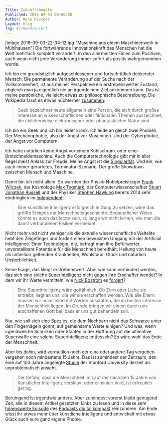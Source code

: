 ```yaml
---
Title: Zukunftsängste
Published: 2016-09-03 00:00:00
Author: René Fischer
Layout: blog
Tag: #schwadroniert
---
```

[image 2016-09-03-22-34-12.jpg "Maschine aus einem Maschinenwerk in Mühlhausen"]
Die fortwährende Innovationskraft des Menschen hat die Welt mehrfach komplett verändert. In den allermeisten Fällen zum Positiven, auch wenn nicht jede Veränderung immer sofort als positiv wahrgenommen wurde.

Ich bin ein grundsätzlich aufgeschlossener und fortschrittlich denkender Mensch. Die permanente Veränderung auf der Suche nach der Vollkommenheit, ist aus meiner Perspektive ein erstrebenswerter Zustand, obgleich man ja eigentlich nie an irgendeinem Ziel ankommen kann. Das ist meine persönliche, vielleicht etwas zu philosophische Beschreibung. Die Wikipedia fasst es etwas nüchterner [zusammen](https://de.wikipedia.org/wiki/Geek):

> Geek bezeichnet heute allgemein eine Person, die sich durch großes Interesse an wissenschaftlichen oder fiktionalen Themen auszeichnet, die üblicherweise elektronischer oder phantastischer Natur sind.

Ich bin ein Geek und ich bin leider krank. Ich leide an gleich zwei Phobien: Der Mechanophobie, also der Angst vor Maschinen. Und der Cyberphobie, der Angst vor Computern.

Ich habe natürlich keine Angst vor einem Kühlschrank oder einer Brotschneidemaschine. Auch die Computertechnologie gibt mir in aller Regel meist Anlass zur Freude. Meine Angst ist die [Singularität](https://de.wikipedia.org/wiki/Technologische_Singularit%C3%A4t). Und ein, wie auch immer gerartetes, Terminator-Szenario. Der große Showdown zwischen Mensch und Maschine.

Damit bin ich nicht allein. So warnten der Physik-Nobelpreisträger [Frank Wilczek](https://de.wikipedia.org/wiki/Frank_Wilczek), der Kosmologe [Max Tegmark](https://de.wikipedia.org/wiki/Max_Tegmark), der Computerwissenschaftler [Stuart Jonathan Russell](https://de.wikipedia.org/wiki/Stuart_Jonathan_Russell) und der Physiker [Stephen Hawking](https://de.wikipedia.org/wiki/Stephen_Hawking) bereits 2014 sehr eindringlich im [Independent](http://www.independent.co.uk/news/science/stephen-hawking-transcendence-looks-at-the-implications-of-artificial-intelligence-but-are-we-taking-9313474.html):

> Eine künstliche Intelligenz erfolgreich in Gang zu setzen, wäre das größte Ereignis der Menschheitsgeschichte. Bedauerlicher Weise könnte es auch das letzte sein, so lange wir nicht lernen, wie man die damit verbundenen Risiken vermeidet.

Nicht mehr und nicht weniger als die aktuelle wissenschaftliche Weltelite hebt den Zeigefinger und fordert einen bewussten Umgang mit der Artificial Intelligence. Einer Technologie, die, befragt man ihre Befürworter, unvorstellbare Potentiale für die Menschheit bereithält: Heilung von heute als unheilbar geltenden Krankheiten, Wohlstand, Glück und natürlich Unsterblichkeit.

Keine Frage, das klingt erstrebenswert. Aber wie kann verhindert werden, das sich eine solche [Superintelligenz](https://de.wikipedia.org/wiki/Superintelligenz) nicht gegen ihre Erschaffer wendet? In dem wir ihr Werte vermitteln, wie [Nick Bostrom](https://de.wikipedia.org/wiki/Nick_Bostrom) es [fordert](https://www.heise.de/tr/artikel/Unsere-letzte-Erfindung-3152050.html)?

> Eine Superintelligenz wäre gottähnlich. Ob Zorn oder Liebe sie antreibt, liegt an uns, die wir sie erschaffen werden. Wie alle Eltern müssen wir unser Kind mit Werten ausstatten, die im besten Interesse der Menschheit liegen. Im Grunde bringen wir einem durch uns erschaffenen Gott bei, dass er uns gut behandeln soll.

Nur, wie soll sich eine Spezies, die dem Nachbarn nicht das Schwarze unter den Fingernägeln gönnt, auf gemeinsame Werte einigen? Und was, wenn irgendwelche Schurken oder Staaten in der Hoffnung auf die ultimative Superwaffe eine solche Superintelligenz entfesseln? Es wäre wohl das Ende der Menschheit.

Aber bis dahin, ~~wird vermutlich noch der eine oder andere Tag vergehen.~~ vergehen noch mindestens 15 Jahre. Das ist zumindest der Zeitraum, den eine auf 100 Jahre angelegte [Studie](https://www.heise.de/tr/artikel/Kuenstliche-Intelligenz-Freund-oder-Feind-3313710.html) der Stanford University derzeit als unproblematisch ansieht.

> Die Gefahr, dass die Menschheit im Lauf der nächsten 15 Jahre von Künstlicher Intelligenz versklavt oder eliminiert wird, ist erfreulich gering.

Beruhigend ist irgendwie anders. Aber zumindest vorerst bleibt genügend Zeit, alle in diesem Artikel gesetzten Links zu lesen und in diese sehr [hörenswerte Episode](http://www.digitalkompakt.de/podcast/kuenstliche-intelligenz-ki/) des [Podcasts digital kompakt](http://www.digitalkompakt.de/category/podcast/) reinzuhören. Am Ende wisst ihr etwas mehr über künstliche Intelligenz und entwickelt mit etwas Glück auch eure ganz eigene Phobie.
